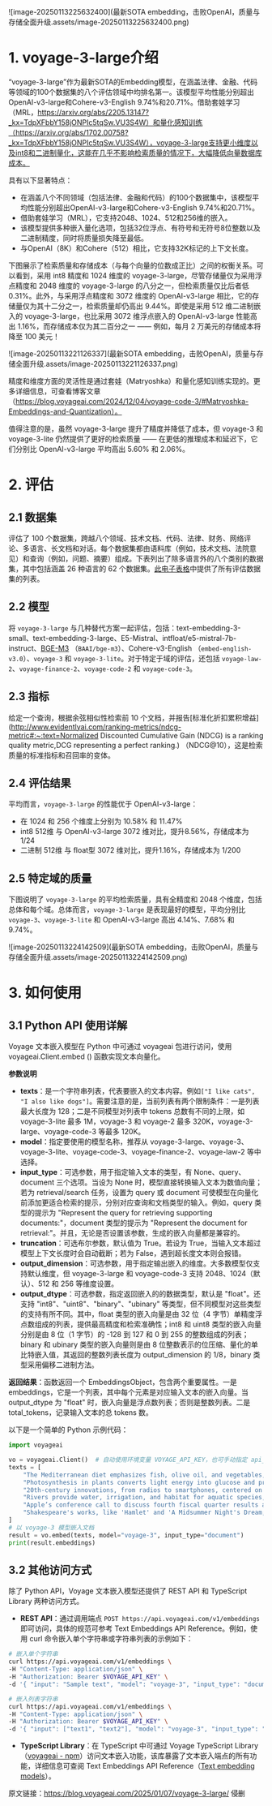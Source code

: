 ![image-20250113225632400](最新SOTA embedding，击败OpenAI，质量与存储全面升级.assets/image-20250113225632400.png)

# 1. voyage-3-large介绍

“voyage-3-large”作为最新SOTA的Embedding模型，在涵盖法律、金融、代码等领域的100个数据集的八个评估领域中均排名第一。该模型平均性能分别超出OpenAI-v3-large和Cohere-v3-English 9.74%和20.71%。借助套娃学习（MRL，https://arxiv.org/abs/2205.13147?_kx=TdpXFbbY158jONPIc5tqSw.VU3S4W）和量化感知训练（https://arxiv.org/abs/1702.00758?_kx=TdpXFbbY158jONPIc5tqSw.VU3S4W），voyage-3-large支持更小维度以及int8和二进制量化，这能在几乎不影响检索质量的情况下，大幅降低向量数据库成本。

具有以下显著特点：

- 在涵盖八个不同领域（包括法律、金融和代码）的100个数据集中，该模型平均性能分别超出OpenAI-v3-large和Cohere-v3-English 9.74%和20.71%。
- 借助套娃学习（MRL），它支持2048、1024、512和256维的嵌入。
- 该模型提供多种嵌入量化选项，包括32位浮点、有符号和无符号8位整数以及二进制精度，同时将质量损失降至最低。
- 与OpenAI（8K）和Cohere（512）相比，它支持32K标记的上下文长度。

下图展示了检索质量和存储成本（与每个向量的位数成正比）之间的权衡关系。可以看到，采用 int8 精度和 1024 维度的 voyage-3-large，尽管存储量仅为采用浮点精度和 2048 维度的 voyage-3-large 的八分之一，但检索质量仅比后者低 0.31%。此外，与采用浮点精度和 3072 维度的 OpenAI-v3-large 相比，它的存储量仅为其十二分之一，检索质量却仍高出 9.44%。即使是采用 512 维二进制嵌入的 voyage-3-large，也比采用 3072 维浮点嵌入的 OpenAI-v3-large 性能高出 1.16%，而存储成本仅为其二百分之一 —— 例如，每月 2 万美元的存储成本将降至 100 美元！

![image-20250113221126337](最新SOTA embedding，击败OpenAI，质量与存储全面升级.assets/image-20250113221126337.png)

精度和维度方面的灵活性是通过套娃（Matryoshka）和量化感知训练实现的。更多详细信息，可查看博客文章（https://blog.voyageai.com/2024/12/04/voyage-code-3/#Matryoshka-Embeddings-and-Quantization）。

值得注意的是，虽然 voyage-3-large 提升了精度并降低了成本，但 voyage-3 和 voyage-3-lite 仍然提供了更好的检索质量 —— 在更低的推理成本和延迟下，它们分别比 OpenAI-v3-large 平均高出 5.60% 和 2.06%。

# 2. 评估

## 2.1 数据集

评估了 100 个数据集，跨越八个领域、技术文档、代码、法律、财务、网络评论、多语言、长文档和对话。每个数据集都由语料库（例如，技术文档、法院意见）和查询（例如，问题、摘要）组成。下表列出了除多语言外的八个类别的数据集，其中包括涵盖 26 种语言的 62 个数据集。[此电子表格](https://docs.google.com/spreadsheets/d/1Su4k9pfLgKfLQCLlqz-SlW9aErEJXOPYZyhZ_XbViFI)中提供了所有评估数据集的列表。

## 2.2 模型

将 `voyage-3-large` 与几种替代方案一起评估，包括：text-embedding-3-small、text-embedding-3-large、E5-Mistral、intfloat/e5-mistral-7b-instruct、[BGE-M3](https://huggingface.co/BAAI/bge-m3) （`BAAI/bge-m3`）、Cohere-v3-English （`embed-english-v3.0`）、`voyage-3` 和 `voyage-3-lite`。对于特定于域的评估，还包括 `voyage-law-2`、`voyage-finance-2`、`voyage-code-2` 和 `voyage-code-3`。

## 2.3 指标

给定一个查询，根据余弦相似性检索前 10 个文档，并报告[标准化折扣累积增益](http://www.evidentlyai.com/ranking-metrics/ndcg-metric#:~:text=Normalized Discounted Cumulative Gain (NDCG) is a ranking quality metric,DCG representing a perfect ranking.) （NDCG@10），这是检索质量的标准指标和召回率的变体。

## 2.4 评估结果

平均而言，`voyage-3-large` 的性能优于 OpenAI-v3-large：

- 在 1024 和 256 个维度上分别为 10.58% 和 11.47%
- int8 512维 与 OpenAI-v3-large 3072 维对比，提升8.56%，存储成本为 1/24
- 二进制 512维 与 float型 3072 维对比，提升1.16%，存储成本为 1/200

## 2.5 特定域的质量

下图说明了 `voyage-3-large` 的平均检索质量，具有全精度和 2048 个维度，包括总体和每个域。总体而言，`voyage-3-large` 是表现最好的模型，平均分别比 `voyage-3`、`voyage-3-lite` 和 OpenAI-v3-large 高出 4.14%、7.68% 和 9.74%。

![image-20250113224142509](最新SOTA embedding，击败OpenAI，质量与存储全面升级.assets/image-20250113224142509.png)

# 3. 如何使用

## 3.1 Python API 使用详解

Voyage 文本嵌入模型在 Python 中可通过 voyageai 包进行访问，使用 voyageai.Client.embed () 函数实现文本向量化。

**参数说明**

- **texts**：是一个字符串列表，代表要嵌入的文本内容。例如`["I like cats", "I also like dogs"]`。需要注意的是，当前列表有两个限制条件：一是列表最大长度为 128；二是不同模型对列表中 tokens 总数有不同的上限，如 voyage-3-lite 最多 1M，voyage-3 和 voyage-2 最多 320K，voyage-3-large、voyage-code-3 等最多 120K。
- **model**：指定要使用的模型名称，推荐从 voyage-3-large、voyage-3、voyage-3-lite、voyage-code-3、voyage-finance-2、voyage-law-2 等中选择。
- **input_type**：可选参数，用于指定输入文本的类型，有 None、query、document 三个选项。当设为 None 时，模型直接转换输入文本为数值向量；若为 retrieval/search 任务，设置为 query 或 document 可使模型在向量化前添加更适合检索的提示，分别对应查询和文档类型的输入。例如，query 类型的提示为 "Represent the query for retrieving supporting documents:"，document 类型的提示为 "Represent the document for retrieval:"。并且，无论是否设置该参数，生成的嵌入向量都是兼容的。
- **truncation**：可选布尔参数，默认值为 True。若设为 True，当输入文本超过模型上下文长度时会自动截断；若为 False，遇到超长度文本则会报错。
- **output_dimension**：可选参数，用于指定输出嵌入的维度。大多数模型仅支持默认维度，但 voyage-3-large 和 voyage-code-3 支持 2048、1024（默认）、512 和 256 等维度设置。
- **output_dtype**：可选参数，指定返回嵌入的的数据类型，默认是 "float"。还支持 "int8"、"uint8"、"binary"、"ubinary" 等类型，但不同模型对这些类型的支持有所不同。其中，float 类型的嵌入向量是由 32 位（4 字节）单精度浮点数组成的列表，提供最高精度和检索准确性；int8 和 uint8 类型的嵌入向量分别是由 8 位（1 字节）的 -128 到 127 和 0 到 255 的整数组成的列表；binary 和 ubinary 类型的嵌入向量则是由 8 位整数表示的位压缩、量化的单比特嵌入值，其返回的整数列表长度为 output_dimension 的 1/8，binary 类型采用偏移二进制方法。

**返回结果**：函数返回一个 EmbeddingsObject，包含两个重要属性。一是 embeddings，它是一个列表，其中每个元素是对应输入文本的嵌入向量。当 output_dtype 为 "float" 时，嵌入向量是浮点数列表；否则是整数列表。二是 total_tokens，记录输入文本的总 tokens 数。

以下是一个简单的 Python 示例代码：

```python
import voyageai

vo = voyageai.Client()  # 自动使用环境变量 VOYAGE_API_KEY，也可手动指定 api_key
texts = [
    "The Mediterranean diet emphasizes fish, olive oil, and vegetables, believed",
    "Photosynthesis in plants converts light energy into glucose and produces es",
    "20th-century innovations, from radios to smartphones, centered on electron ",
    "Rivers provide water, irrigation, and habitat for aquatic species, vital fo",
    "Apple’s conference call to discuss fourth fiscal quarter results and busine",
    "Shakespeare's works, like 'Hamlet' and 'A Midsummer Night's Dream,' endure "
]
# 以 voyage-3 模型嵌入文档
result = vo.embed(texts, model="voyage-3", input_type="document")
print(result.embeddings)
```

## 3.2 其他访问方式

除了 Python API，Voyage 文本嵌入模型还提供了 REST API 和 TypeScript Library 两种访问方式。

- **REST API**：通过调用端点 `POST https://api.voyageai.com/v1/embeddings` 即可访问，具体的规范可参考 Text Embeddings API Reference。例如，使用 curl 命令嵌入单个字符串或字符串列表的示例如下：

```bash
# 嵌入单个字符串
curl https://api.voyageai.com/v1/embeddings \
-H "Content-Type: application/json" \
-H "Authorization: Bearer $VOYAGE_API_KEY" \
-d '{ "input": "Sample text", "model": "voyage-3", "input_type": "document" }'

# 嵌入列表字符串
curl https://api.voyageai.com/v1/embeddings \
-H "Content-Type: application/json" \
-H "Authorization: Bearer $VOYAGE_API_KEY" \
-d '{ "input": ["text1", "text2"], "model": "voyage-3", "input_type": "document" }'
```

- **TypeScript Library**：在 TypeScript 中可通过 Voyage TypeScript Library （[voyageai - npm](https://www.npmjs.com/package/voyageai)）访问文本嵌入功能，该库暴露了文本嵌入端点的所有功能，详细信息可查阅 Text Embeddings API Reference（[Text embedding models](https://docs.voyageai.com/reference/embeddings-api)）。



原文链接：https://blog.voyageai.com/2025/01/07/voyage-3-large/ 侵删









